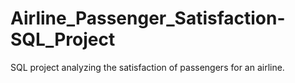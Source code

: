 # Airline_Passenger_Satisfaction-SQL_Project
SQL project analyzing the satisfaction of passengers for an airline.
